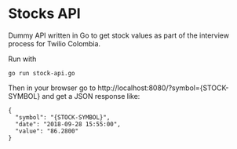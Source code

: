 # Stocks API

Dummy API written in Go to get stock values as part of the interview process for Twilio Colombia.

Run with

    go run stock-api.go

Then in your browser go to http://localhost:8080/?symbol={STOCK-SYMBOL} and get a JSON response like:

    {
      "symbol": "{STOCK-SYMBOL}",
      "date": "2018-09-28 15:55:00",
      "value": "86.2800"
    }
